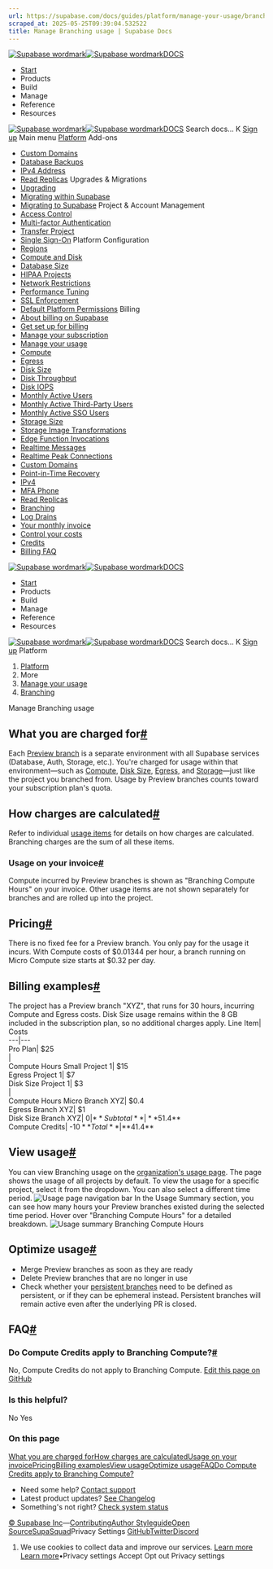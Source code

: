 ```yaml
---
url: https://supabase.com/docs/guides/platform/manage-your-usage/branching
scraped_at: 2025-05-25T09:39:04.532522
title: Manage Branching usage | Supabase Docs
---
```


[![Supabase wordmark](https://supabase.com/docs/_next/image?url=%2Fdocs%2Fsupabase-dark.svg&w=256&q=75)![Supabase wordmark](https://supabase.com/docs/_next/image?url=%2Fdocs%2Fsupabase-light.svg&w=256&q=75)DOCS](https://supabase.com/docs)
  * [Start](https://supabase.com/docs/guides/getting-started)
  * Products 
  * Build 
  * Manage 
  * Reference 
  * Resources 


[![Supabase wordmark](https://supabase.com/docs/_next/image?url=%2Fdocs%2Fsupabase-dark.svg&w=256&q=75)![Supabase wordmark](https://supabase.com/docs/_next/image?url=%2Fdocs%2Fsupabase-light.svg&w=256&q=75)DOCS](https://supabase.com/docs)
Search docs...
K
[Sign up](https://supabase.com/dashboard)
Main menu
[Platform](https://supabase.com/docs/guides/platform)
Add-ons
  * [Custom Domains](https://supabase.com/docs/guides/platform/custom-domains)
  * [Database Backups](https://supabase.com/docs/guides/platform/backups)
  * [IPv4 Address](https://supabase.com/docs/guides/platform/ipv4-address)
  * [Read Replicas](https://supabase.com/docs/guides/platform/read-replicas)
Upgrades & Migrations
  * [Upgrading](https://supabase.com/docs/guides/platform/upgrading)
  * [Migrating within Supabase](https://supabase.com/docs/guides/platform/migrating-within-supabase)
  * [Migrating to Supabase](https://supabase.com/docs/guides/platform/migrating-to-supabase)
Project & Account Management
  * [Access Control](https://supabase.com/docs/guides/platform/access-control)
  * [Multi-factor Authentication](https://supabase.com/docs/guides/platform/multi-factor-authentication)
  * [Transfer Project](https://supabase.com/docs/guides/platform/project-transfer)
  * [Single Sign-On](https://supabase.com/docs/guides/platform/sso)
Platform Configuration
  * [Regions](https://supabase.com/docs/guides/platform/regions)
  * [Compute and Disk](https://supabase.com/docs/guides/platform/compute-and-disk)
  * [Database Size](https://supabase.com/docs/guides/platform/database-size)
  * [HIPAA Projects](https://supabase.com/docs/guides/platform/hipaa-projects)
  * [Network Restrictions](https://supabase.com/docs/guides/platform/network-restrictions)
  * [Performance Tuning](https://supabase.com/docs/guides/platform/performance)
  * [SSL Enforcement](https://supabase.com/docs/guides/platform/ssl-enforcement)
  * [Default Platform Permissions](https://supabase.com/docs/guides/platform/permissions)
Billing
  * [About billing on Supabase](https://supabase.com/docs/guides/platform/billing-on-supabase)
  * [Get set up for billing](https://supabase.com/docs/guides/platform/get-set-up-for-billing)
  * [Manage your subscription](https://supabase.com/docs/guides/platform/manage-your-subscription)
  * [Manage your usage](https://supabase.com/docs/guides/platform/manage-your-usage)
  * [Compute](https://supabase.com/docs/guides/platform/manage-your-usage/compute)
  * [Egress](https://supabase.com/docs/guides/platform/manage-your-usage/egress)
  * [Disk Size](https://supabase.com/docs/guides/platform/manage-your-usage/disk-size)
  * [Disk Throughput](https://supabase.com/docs/guides/platform/manage-your-usage/disk-throughput)
  * [Disk IOPS](https://supabase.com/docs/guides/platform/manage-your-usage/disk-iops)
  * [Monthly Active Users](https://supabase.com/docs/guides/platform/manage-your-usage/monthly-active-users)
  * [Monthly Active Third-Party Users](https://supabase.com/docs/guides/platform/manage-your-usage/monthly-active-users-third-party)
  * [Monthly Active SSO Users](https://supabase.com/docs/guides/platform/manage-your-usage/monthly-active-users-sso)
  * [Storage Size](https://supabase.com/docs/guides/platform/manage-your-usage/storage-size)
  * [Storage Image Transformations](https://supabase.com/docs/guides/platform/manage-your-usage/storage-image-transformations)
  * [Edge Function Invocations](https://supabase.com/docs/guides/platform/manage-your-usage/edge-function-invocations)
  * [Realtime Messages](https://supabase.com/docs/guides/platform/manage-your-usage/realtime-messages)
  * [Realtime Peak Connections](https://supabase.com/docs/guides/platform/manage-your-usage/realtime-peak-connections)
  * [Custom Domains](https://supabase.com/docs/guides/platform/manage-your-usage/custom-domains)
  * [Point-in-Time Recovery](https://supabase.com/docs/guides/platform/manage-your-usage/point-in-time-recovery)
  * [IPv4](https://supabase.com/docs/guides/platform/manage-your-usage/ipv4)
  * [MFA Phone](https://supabase.com/docs/guides/platform/manage-your-usage/advanced-mfa-phone)
  * [Read Replicas](https://supabase.com/docs/guides/platform/manage-your-usage/read-replicas)
  * [Branching](https://supabase.com/docs/guides/platform/manage-your-usage/branching)
  * [Log Drains](https://supabase.com/docs/guides/platform/manage-your-usage/log-drains)
  * [Your monthly invoice](https://supabase.com/docs/guides/platform/your-monthly-invoice)
  * [Control your costs](https://supabase.com/docs/guides/platform/cost-control)
  * [Credits](https://supabase.com/docs/guides/platform/credits)
  * [Billing FAQ](https://supabase.com/docs/guides/platform/billing-faq)


[![Supabase wordmark](https://supabase.com/docs/_next/image?url=%2Fdocs%2Fsupabase-dark.svg&w=256&q=75)![Supabase wordmark](https://supabase.com/docs/_next/image?url=%2Fdocs%2Fsupabase-light.svg&w=256&q=75)DOCS](https://supabase.com/docs)
  * [Start](https://supabase.com/docs/guides/getting-started)
  * Products 
  * Build 
  * Manage 
  * Reference 
  * Resources 


[![Supabase wordmark](https://supabase.com/docs/_next/image?url=%2Fdocs%2Fsupabase-dark.svg&w=256&q=75)![Supabase wordmark](https://supabase.com/docs/_next/image?url=%2Fdocs%2Fsupabase-light.svg&w=256&q=75)DOCS](https://supabase.com/docs)
Search docs...
K
[Sign up](https://supabase.com/dashboard)
Platform
  1. [Platform](https://supabase.com/docs/guides/platform)
  2. More
  3. [Manage your usage](https://supabase.com/docs/guides/platform/manage-your-usage)
  4. [Branching](https://supabase.com/docs/guides/platform/manage-your-usage/branching)


Manage Branching usage
## What you are charged for[#](https://supabase.com/docs/guides/platform/manage-your-usage/branching#what-you-are-charged-for)
Each [Preview branch](https://supabase.com/docs/guides/deployment/branching) is a separate environment with all Supabase services (Database, Auth, Storage, etc.). You're charged for usage within that environment—such as [Compute](https://supabase.com/docs/guides/platform/manage-your-usage/compute), [Disk Size](https://supabase.com/docs/guides/platform/manage-your-usage/disk-size), [Egress](https://supabase.com/docs/guides/platform/manage-your-usage/egress), and [Storage](https://supabase.com/docs/guides/platform/manage-your-usage/storage-size)—just like the project you branched from.
Usage by Preview branches counts toward your subscription plan's quota.
## How charges are calculated[#](https://supabase.com/docs/guides/platform/manage-your-usage/branching#how-charges-are-calculated)
Refer to individual [usage items](https://supabase.com/docs/guides/platform/manage-your-usage) for details on how charges are calculated. Branching charges are the sum of all these items.
### Usage on your invoice[#](https://supabase.com/docs/guides/platform/manage-your-usage/branching#usage-on-your-invoice)
Compute incurred by Preview branches is shown as "Branching Compute Hours" on your invoice. Other usage items are not shown separately for branches and are rolled up into the project.
## Pricing[#](https://supabase.com/docs/guides/platform/manage-your-usage/branching#pricing)
There is no fixed fee for a Preview branch. You only pay for the usage it incurs. With Compute costs of $0.01344 per hour, a branch running on Micro Compute size starts at $0.32 per day.
## Billing examples[#](https://supabase.com/docs/guides/platform/manage-your-usage/branching#billing-examples)
The project has a Preview branch "XYZ", that runs for 30 hours, incurring Compute and Egress costs. Disk Size usage remains within the 8 GB included in the subscription plan, so no additional charges apply.
Line Item| Costs  
---|---  
Pro Plan| $25  
|   
Compute Hours Small Project 1| $15  
Egress Project 1| $7  
Disk Size Project 1| $3  
|   
Compute Hours Micro Branch XYZ| $0.4  
Egress Branch XYZ| $1  
Disk Size Branch XYZ| $0  
|   
**Subtotal**| **$51.4**  
Compute Credits| -$10  
**Total**| **$41.4**  
## View usage[#](https://supabase.com/docs/guides/platform/manage-your-usage/branching#view-usage)
You can view Branching usage on the [organization's usage page](https://supabase.com/dashboard/org/_/usage). The page shows the usage of all projects by default. To view the usage for a specific project, select it from the dropdown. You can also select a different time period.
![Usage page navigation bar](https://supabase.com/docs/_next/image?url=%2Fdocs%2Fimg%2Fguides%2Fplatform%2Fusage-navbar--light.png&w=3840&q=75)
In the Usage Summary section, you can see how many hours your Preview branches existed during the selected time period. Hover over "Branching Compute Hours" for a detailed breakdown.
![Usage summary Branching Compute Hours](https://supabase.com/docs/_next/image?url=%2Fdocs%2Fimg%2Fguides%2Fplatform%2Fusage-summary-branch-hours--light.png&w=3840&q=75)
## Optimize usage[#](https://supabase.com/docs/guides/platform/manage-your-usage/branching#optimize-usage)
  * Merge Preview branches as soon as they are ready
  * Delete Preview branches that are no longer in use
  * Check whether your [persistent branches](https://supabase.com/docs/guides/deployment/branching#persistent-branches) need to be defined as persistent, or if they can be ephemeral instead. Persistent branches will remain active even after the underlying PR is closed.


## FAQ[#](https://supabase.com/docs/guides/platform/manage-your-usage/branching#faq)
### Do Compute Credits apply to Branching Compute?[#](https://supabase.com/docs/guides/platform/manage-your-usage/branching#do-compute-credits-apply-to-branching-compute)
No, Compute Credits do not apply to Branching Compute.
[Edit this page on GitHub ](https://github.com/supabase/supabase/blob/master/apps/docs/content/guides/platform/manage-your-usage/branching.mdx)
### Is this helpful?
No Yes
### On this page
[What you are charged for](https://supabase.com/docs/guides/platform/manage-your-usage/branching#what-you-are-charged-for)[How charges are calculated](https://supabase.com/docs/guides/platform/manage-your-usage/branching#how-charges-are-calculated)[Usage on your invoice](https://supabase.com/docs/guides/platform/manage-your-usage/branching#usage-on-your-invoice)[Pricing](https://supabase.com/docs/guides/platform/manage-your-usage/branching#pricing)[Billing examples](https://supabase.com/docs/guides/platform/manage-your-usage/branching#billing-examples)[View usage](https://supabase.com/docs/guides/platform/manage-your-usage/branching#view-usage)[Optimize usage](https://supabase.com/docs/guides/platform/manage-your-usage/branching#optimize-usage)[FAQ](https://supabase.com/docs/guides/platform/manage-your-usage/branching#faq)[Do Compute Credits apply to Branching Compute?](https://supabase.com/docs/guides/platform/manage-your-usage/branching#do-compute-credits-apply-to-branching-compute)
  * Need some help?
[Contact support](https://supabase.com/support)
  * Latest product updates?
[See Changelog](https://supabase.com/changelog)
  * Something's not right?
[Check system status](https://status.supabase.com/)


[© Supabase Inc](https://supabase.com/)—[Contributing](https://github.com/supabase/supabase/blob/master/apps/docs/DEVELOPERS.md)[Author Styleguide](https://github.com/supabase/supabase/blob/master/apps/docs/CONTRIBUTING.md)[Open Source](https://supabase.com/open-source)[SupaSquad](https://supabase.com/supasquad)Privacy Settings
[GitHub](https://github.com/supabase/supabase)[Twitter](https://twitter.com/supabase)[Discord](https://discord.supabase.com/)
  1. We use cookies to collect data and improve our services. [Learn more](https://supabase.com/privacy#8-cookies-and-similar-technologies-used-on-our-european-services)
[Learn more](https://supabase.com/privacy#8-cookies-and-similar-technologies-used-on-our-european-services)•Privacy settings
Accept Opt out Privacy settings



